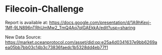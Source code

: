 # Filecoin-Challenge

Report is available at: https://docs.google.com/presentation/d/1A9hKexj-1Mf-9LN896nTRhUmMw2_TmQ4Aq7qlGAEkkA/edit?usp=sharing

New Data Source: https://market.oceanprotocol.com/asset/did:op:e25a4d0341637e9bb6269aea05bb7bb03c14b3c73836faedc1b5328dd4eb77f1
